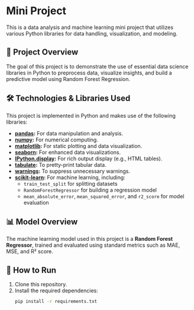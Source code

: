 # Mini Project

This is a data analysis and machine learning mini project that utilizes various Python libraries for data handling, visualization, and modeling.

## 📁 Project Overview

The goal of this project is to demonstrate the use of essential data science libraries in Python to preprocess data, visualize insights, and build a predictive model using Random Forest Regression.

## 🛠️ Technologies & Libraries Used

This project is implemented in Python and makes use of the following libraries:

- **[pandas](https://pandas.pydata.org/):** For data manipulation and analysis.
- **[numpy](https://numpy.org/):** For numerical computing.
- **[matplotlib](https://matplotlib.org/):** For static plotting and data visualization.
- **[seaborn](https://seaborn.pydata.org/):** For enhanced data visualizations.
- **[IPython.display](https://ipython.readthedocs.io/en/stable/api/generated/IPython.display.html):** For rich output display (e.g., HTML tables).
- **[tabulate](https://pypi.org/project/tabulate/):** To pretty-print tabular data.
- **[warnings](https://docs.python.org/3/library/warnings.html):** To suppress unnecessary warnings.
- **[scikit-learn](https://scikit-learn.org/stable/):** For machine learning, including:
  - `train_test_split` for splitting datasets
  - `RandomForestRegressor` for building a regression model
  - `mean_absolute_error`, `mean_squared_error`, and `r2_score` for model evaluation

## 📊 Model Overview

The machine learning model used in this project is a **Random Forest Regressor**, trained and evaluated using standard metrics such as MAE, MSE, and R² score.

## 🧪 How to Run

1. Clone this repository.
2. Install the required dependencies:
   ```bash
   pip install -r requirements.txt


